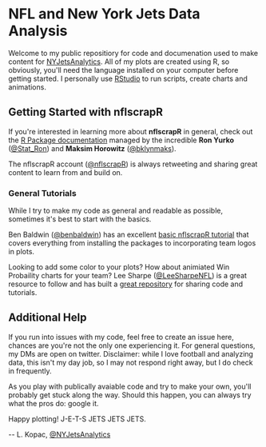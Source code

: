 # NFL and New York Jets Data Analysis

Welcome to my public repositiory for code and documenation used to make content for [NYJetsAnalytics](https://twitter.com/NYJetsAnalytics). All of my plots are created using R, so obviously, you'll need the language installed on your computer before getting started. I personally use [RStudio](https://rstudio.com/) to run scripts, create charts and animations.

## Getting Started with nflscrapR

If you're interested in learning more about **nflscrapR** in general, check out the [R Package documentation](https://github.com/maksimhorowitz/nflscrapR) managed by the incredible **Ron Yurko** ([@Stat_Ron](https://twitter.com/Stat_Ron)) and **Maksim Horowitz** ([@bklynmaks](https://twitter.com/bklynmaks)). 

The nflscrapR account ([@nflscrapR](https://twitter.com/nflscrapR)) is always retweeting and sharing great content to learn from and build on.

### General Tutorials

While I try to make my code as general and readable as possible, sometimes it's best to start with the basics. 

Ben Baldwin ([@benbaldwin](https://twitter.com/benbaldwin)) has an excellent [basic nflscrapR tutorial](https://gist.github.com/guga31bb/5634562c5a2a7b1e9961ac9b6c568701) that covers everything from installing the packages to incorporating team logos in plots.

Looking to add some color to your plots? How about animiated Win Probaility charts for your team? Lee Sharpe ([@LeeSharpeNFL](https://twitter.com/LeeSharpeNFL)) is a great resource to follow and has built a [great repository](https://github.com/leesharpe/nfldata) for sharing code and tutorials. 

## Additional Help

If you run into issues with my code, feel free to create an issue here, chances are you're not the only one experiencing it. For general questions, my DMs are open on twitter. Disclaimer: while I love football and analyzing data, this isn't my day job, so I may not respond right away, but I do check in frequently. 

As you play with publically avaiable code and try to make your own, you'll probably get stuck along the way. Should this happen, you can always try what the pros do: google it. 

Happy plotting! J-E-T-S JETS JETS JETS.

-- L. Kopac, [@NYJetsAnalytics](https://twitter.com/NYJetsAnalytics)
